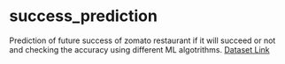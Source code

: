 # success_prediction
 Prediction of future success of zomato restaurant if it will succeed or not and checking the accuracy using different ML algotrithms.
[Dataset Link](https://www.kaggle.com/datasets/himanshupoddar/zomato-bangalore-restaurants)
